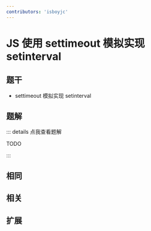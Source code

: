 ```yaml
---
contributors: 'isboyjc'
---
```


# JS 使用 settimeout 模拟实现 setinterval


## 题干

- settimeout 模拟实现 setinterval



## 题解

::: details 点我查看题解

  TODO

:::



## 相同


## 相关


## 扩展

